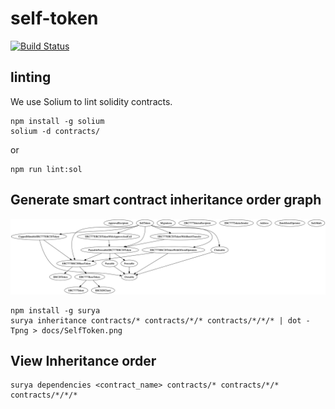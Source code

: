# self-token

[![Build Status](https://travis-ci.org/selftoken-projects/self-token.svg?branch=master)](https://travis-ci.org/selftoken-projects/self-token)

## linting

We use Solium to lint solidity contracts.

```
npm install -g solium
solium -d contracts/
```

or

```
npm run lint:sol
```

## Generate smart contract inheritance order graph

![inheritance graph](/docs/SelfToken.png)

```
npm install -g surya
surya inheritance contracts/* contracts/*/* contracts/*/*/* | dot -Tpng > docs/SelfToken.png
```

## View Inheritance order

```
surya dependencies <contract_name> contracts/* contracts/*/* contracts/*/*/*
```

